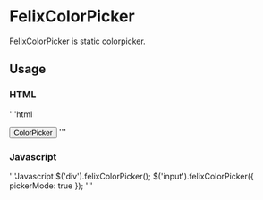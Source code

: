 # FelixColorPicker
FelixColorPicker is static colorpicker.

## Usage
### HTML
'''html
<div></div>
<input type="button" value="ColorPicker" />
'''

### Javascript
'''Javascript
$('div').felixColorPicker();
$('input').felixColorPicker({
	pickerMode: true
});
'''